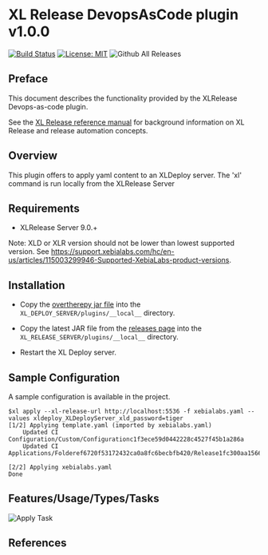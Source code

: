 # XL Release DevopsAsCode plugin v1.0.0

[![Build Status][xlr-devops-as-code-plugin-travis-image]][xlr-devops-as-code-plugin-travis-url]
[![License: MIT][xlr-devops-as-code-plugin-license-image]][xlr-devops-as-code-plugin-license-url]
![Github All Releases][xlr-devops-as-code-plugin-downloads-image]

[xlr-devops-as-code-plugin-travis-image]: https://travis-ci.org/xebialabs-community/xlr-devops-as-code-plugin.svg?branch=master
[xlr-devops-as-code-plugin-travis-url]: https://travis-ci.org/xebialabs-community/xlr-devops-as-code-plugin
[xlr-devops-as-code-plugin-license-image]: https://img.shields.io/badge/License-MIT-yellow.svg
[xlr-devops-as-code-plugin-license-url]: https://opensource.org/licenses/MIT
[xlr-devops-as-code-plugin-downloads-image]: https://img.shields.io/github/downloads/xebialabs-community/xlr-devops-as-code-plugin/total.svg

## Preface

This document describes the functionality provided by the XLRelease Devops-as-code plugin.

See the [XL Release reference manual](https://docs.xebialabs.com/xl-release) for background information on XL Release and release automation concepts.  

## Overview

This plugin offers to apply yaml content to an XLDeploy server.
The 'xl' command is run locally from the XLRelease Server

## Requirements

*  XLRelease Server 9.0.+

Note:  XLD or XLR version should not be lower than lowest supported version.  See <https://support.xebialabs.com/hc/en-us/articles/115003299946-Supported-XebiaLabs-product-versions>.

## Installation

* Copy the [overtherepy jar file](https://github.com/xebialabs-community/overthere-pylib/releases/download/v0.0.4/overtherepy-0.0.4.jar) into the `XL_DEPLOY_SERVER/plugins/__local__` directory.

* Copy the latest JAR file from the [releases page](https://github.com/xebialabs-community/xld-helm-plugin/releases) into the `XL_RELEASE_SERVER/plugins/__local__` directory.
* Restart the XL Deploy server.

## Sample Configuration
A sample configuration is available in the project.

```
$xl apply --xl-release-url http://localhost:5536 -f xebialabs.yaml --values xldeploy_XLDeployServer_xld_password=tiger
[1/2] Applying template.yaml (imported by xebialabs.yaml)
    Updated CI Configuration/Custom/Configurationc1f3ece59d0442228c4527f45b1a286a
    Updated CI Applications/Folderef6720f53172432ca0a8fc6becbfb420/Release1fc300aa156644959128d73c0197e4c9

[2/2] Applying xebialabs.yaml
Done
````

## Features/Usage/Types/Tasks

![Apply Task](images/apply_task.png)

## References

